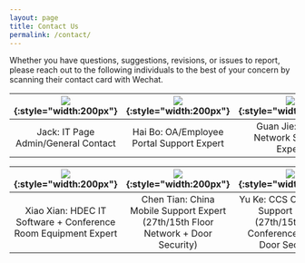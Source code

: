 ```yaml
---
layout: page
title: Contact Us
permalink: /contact/
---
```


Whether you have questions, suggestions, revisions, or issues to report, please reach out to the following individuals
to the best of your concern by scanning their contact card with Wechat.


![]({{site.baseurl}}/assets/jackwechat.png){:style="width:200px"} | ![]({{site.baseurl}}/assets/person5.png){:style="width:200px"} | ![]({{site.baseurl}}/assets/person2.png){:style="width:200px"}
|:-:|:-:|:-:|
Jack: IT Page Admin/General Contact | Hai Bo: OA/Employee Portal Support Expert | Guan Jie: HDEC Network Support Expert


![]({{site.baseurl}}/assets/person.png){:style="width:200px"} | ![]({{site.baseurl}}/assets/person3.png){:style="width:200px"} | ![]({{site.baseurl}}/assets/person4.png){:style="width:200px"}
|:-:|:-:|:-:|
Xiao Xian: HDEC IT Software + Conference Room Equipment Expert | Chen Tian: China Mobile Support Expert (27th/15th Floor Network + Door Security) | Yu Ke: CCS Comservice Support Expert (27th/15th Floor Conference Room + Door Security)